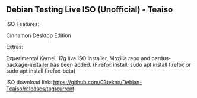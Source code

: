 ## Debian Testing Live ISO (Unofficial) - Teaiso
ISO Features:

Cinnamon Desktop Edition

Extras:

Experimental Kernel, 17g live ISO installer, Mozilla repo and pardus-package-installer has been added.
(Firefox install: sudo apt install firefox or sudo apt install firefox-beta)

ISO download link: 
https://github.com/03tekno/Debian-Teaiso/releases/tag/current
